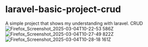 # laravel-basic-project-crud
 A  simple project that shows my understanding with laravel. CRUD
![Firefox_Screenshot_2025-03-04T10-22-53 586Z](https://github.com/user-attachments/assets/2083e593-8313-4c70-9857-44f66e369376)
![Firefox_Screenshot_2025-03-04T10-27-49 822Z](https://github.com/user-attachments/assets/e4540449-a4f5-48bd-96da-46f8c99a3165)
![Firefox_Screenshot_2025-03-04T10-28-18 161Z](https://github.com/user-attachments/assets/1f1ae3cc-2c43-47a1-bcbb-5d51f6a0c606)
